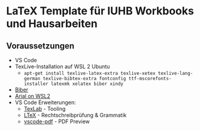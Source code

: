 # LaTeX Template für IUHB Workbooks und Hausarbeiten
## Voraussetzungen
* VS Code
* TexLive-Installation auf WSL 2 Ubuntu
  * `apt-get install texlive-latex-extra texlive-xetex texlive-lang-german texlive-bibtex-extra fontconfig ttf-mscorefonts-installer latexmk xelatex biber xindy`
* [Biber](https://sourceforge.net/projects/biblatex-biber/files/biblatex-biber/current/binaries/)
* [Arial on WSL2](https://askubuntu.com/questions/651441/how-to-install-arial-font-and-other-windows-fonts-in-ubuntu)
* VS Code Erweiterungen:
  * [TexLab](https://marketplace.visualstudio.com/items?itemName=efoerster.texlab) - Tooling
  * [LTeX](https://marketplace.visualstudio.com/items?itemName=valentjn.vscode-ltex) - Rechtschreibprüfung & Grammatik
  * [vscode-pdf](https://marketplace.visualstudio.com/items?itemName=tomoki1207.pdf) - PDF Preview